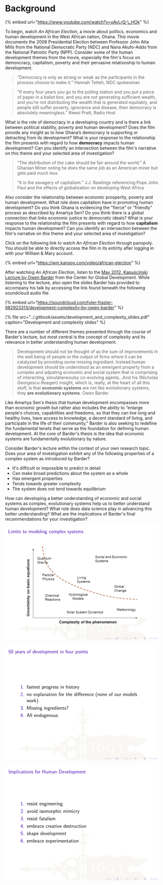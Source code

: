 # Background

{% embed url="https://www.youtube.com/watch?v=oAvLrQ-\_HOk" %}

To begin, watch _An African Election_, a movie about politics, economics and human development in the West African nation, Ghana.  This movie documents the 2008 Presidential Election between Professor John Atta Mills from the National Democratic Party \(NDC\) and Nana Akufo-Addo from the National Patriotic Party \(NPP\).  Consider some of the human development themes from the movie, especially the film's focus on demoncracy, capitalism, poverty and their pervasive relationship to human development.

> “Democracy is only as strong or weak as the participants in the process choose to make it.”  Hannah Tetteh, NDC spokesman

> “If every four years you go to the polling station and you put a piece of paper in a ballot box, and you are not generating sufficient wealth, and you’re not distributing the wealth that is generated equitably, and people still suffer poverty, ignorance and disease, then democracy is absolutely meaningless.”  Kwesi Pratt, Radio Host

What is the role of democracy in a developing country and is there a link between political stability, poverty and human development?  Does the film provide any insight as to how Ghana’s democracy is supporting or detracting from its development?  What is your response to the relationship the film presents with regard to how **democracy** impacts human development?  Can you identify an intersection between the film's narrative on this theme and your selected area of investigation?

> “The distribution of the cake should be fair around the world.”  A Ghanian Miner noting he does the same job as an American miner but gets paid much less
>
> “It is the savagery of capitalism.”  J.J. Rawlings referencing Pope John Paul and the effects of globalization on developing West Africa

Also consider the relationship between economic prosperity, poverty and human development.  What role does capitalism have in promoting human development?  Do you think Ghana is evidencing the "fierce" or "friendly" process as described by Amartya Sen?  Do you think there is a global connection that links economic justice to democratic ideals?  What is your response to the relationship the film presents with regard to how **capitalism** impacts human development?  Can you identify an intersection between the film's narrative on this theme and your selected area of investigation?

Click on the following link to watch _An African Election_ through panopoly.  You should be able to directly access the film in its entirity after logging in with your William & Mary account.

{% embed url="https://wm.kanopy.com/video/african-election" %}

After watching _An African Election_, listen to the [May 2012, Kapuściński Lecture by Owen Barder](https://www.cgdev.org/media/implications-complexity-development-owen-barder) from the Center for Global Development.  While listening to the lecture, also open the slides Barder has provided to accompany his talk by accessing the link found beneath the following soundcloud audio file.

{% embed url="https://soundcloud.com/tyler-frazier-982923313/development-complexity-by-owen-barder" %}

{% file src="../.gitbook/assets/development\_and\_complexity\_slides.pdf" caption="Development and complexity slides" %}

There are a number of different themes presented through the course of Barder's lecture, but most central is the concept of complexity and its relevance in better understanding human development.

> Development should not be thought of as the sum of improvements in the well being of people or the output of firms where it can be catalyzed by providing some missing ingrediant.  Instead human development should be understood as an emergent property from a complex and adpating economic and social system that is comprising of interacting, simulataneoulsy co-evolving agents...And his \(Nicholas Georgescu-Roegen\) insight, which is, really, at the heart of all this stuff, is that **economic systems** are not like evolutionary systems, they **are evolutionary systems**.  Owen Barder

Like Amartya Sen's thesis that human development encompasses more than economic growth but rather also includes the ability to “enlarge people's choices, capabilities and freedoms, so that they can live long and healthy lives, have access to knowledge, a decent standard of living, and participate in the life of their community,” Barder is also seeking to redefine the fundamental tenets that serve as the foundation for defining human development.  At the core of Barder's thesis is the idea that economic systems are fundamentally evolutionary by nature.

Consider Barder's lecture within the context of your own research topic.  Does your area of investigation exhibit any of the following properties of a complex system as introduced by Barder?

* It's difficult or impossible to predict in detail
* Can make broad predictions about the system as a whole
* Has emergent properties
* Tends towards greater complexity
* The system does not tend towards equilibrium

How can developing a better understanding of economic and social systems as complex, evolutionary systems help us to better understand human development? What role does data science play in advancing this better understanding?  What are the implications of Barder's final recommendations for your investigation?

![From The Limits of Science and the Science of Limits by John D. Barrow \(as adapted from Camera-INPE\) ](../.gitbook/assets/screen-shot-2019-09-30-at-11.50.57-pm.png)

![From Barder-CGD, 2012](../.gitbook/assets/screen-shot-2019-09-30-at-11.51.56-pm.png)

![From Barder-CGD, 2012](../.gitbook/assets/screen-shot-2019-09-30-at-11.53.03-pm.png)


